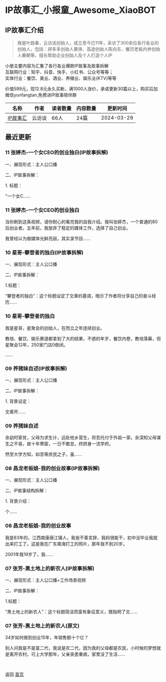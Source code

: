 # IP故事汇_小报童_Awesome_XiaoBOT

## IP故事汇介绍
> 我是叶路春，云访谈创始人，成立至今已11年，采访了300余位各行各业的创始人，包括：拼多多创始人黄铮、高途创始人陈向东、餐饮老板内参创始人秦朝等，擅长帮助企业创始人及个人打造个人IP    
    
小册主要内容为汇集了各行各业爆款IP故事及故事拆解    
互联网行业：知乎、抖音、快手、小红书、公众号等等；    
实体行业：餐饮、美业、酒业、养殖业、娱乐业(KTV)等等    
    
价值599元，现12.8元永久买断，满1000人涨价，承诺更新30篇以上，购买后加微信yunfangtan,免费进IP故事陪伴群  
  


|名称|作者|读者数量|内容数量|更新时间|
|---|---|---|---|---|
|[IP故事汇](https://xiaobot.net/p/IPStory?refer=0b133df9-27dc-423b-8101-639049001c13)|云访谈|66人|24篇|2024-03-29|

## 最近更新
### 11 张婷杰-一个女CEO的创业独白(IP故事拆解)

一、展现形式：主人公口播



二、IP故事拆解：



1\. 标题：

   “一个女C......

### 11 张婷杰-一个女CEO的创业独白

当你刷到这条视频，请你耐心的看完我的自我介绍。我叫张婷杰，一个普通的80后创业者。五年前，我放弃了稳定的媒体工作，选择了自己创业。

我曾经以为做媒体光鲜亮丽，其实录节目......

### 10 星哥-攀登者的独白(IP故事拆解)

一、展现形式：主人公口播



二、IP故事拆解：

1.标题：

“攀登者的独白”：这个标题设定了文章的基调，暗示了作者将分享自己的奋斗经历......

### 10 星哥-攀登者的独白

我是星哥，星聚会的创始人，在而立之年连续创业。

教培、餐饮、娱乐赛道都拿到了大的结果，不惑的年岁，餐饮内卷，教培落幕，但星聚会12年，250家门店0倒闭。

......

### 09 养猪妹自述(IP故事拆解)

一、展现形式：主人公口播



二、IP故事拆解：



1\. 背景设定：

   文章开......

### 09 养猪妹自述

余幼时家贫，父母为求生计，远赴他乡营生，将吾托付于外祖一家。余深知父母谋生之不易，故十年寒窗，一日不敢怠，终跻身一流学府。



然至大学方知，如吾等庶民之子，虽......

### 08 昌龙老板娘-我的创业故事(IP故事拆解)

一、展现形式：主人公口播



二、IP故事结构拆解：



1\. 背景介绍：

   个......

### 08 昌龙老板娘-我的创业故事

我是83年的，江西南康唐江镇人，我爸不善言辞，我妈很能干，初中没毕业我就出来打工了。这是我在广东南海打工的照片，那年我不到20岁。



2001年我19岁了，我......

### 07 张芳-黑土地上的新农人(IP故事拆解)

一、展现形式：主人公口播+工作场景视频

二、IP故事拆解：



1.标题：

“黑土地上的新农人”：这个标题简洁而富有象征意义，既指明了文......

### 07 张芳-黑土地上的新农人(原文)

34岁如何做到创业15年，年销售额十个亿？

别人问我是不是富二代，我说是农二代，因为我的父母都是农民，小时候的梦想就是离开农村。可上大学那年，父亲突患重病，家里没了生活......


<a href="https://github.com/Reno9527/awesome-xiaobot" style="color: white; text-decoration: none;">awesome-xiaobot</a>

返回 [首页](../README.md)

